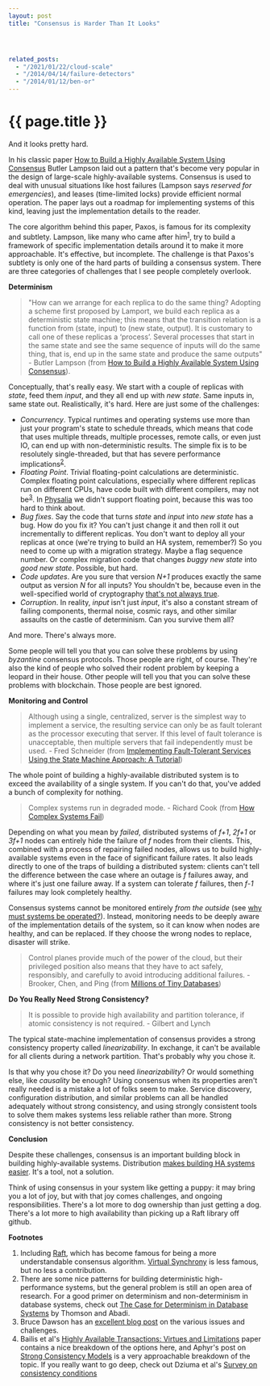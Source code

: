 ```yaml
---
layout: post
title: "Consensus is Harder Than It Looks"




related_posts:
  - "/2021/01/22/cloud-scale"
  - "/2014/04/14/failure-detectors"
  - "/2014/01/12/ben-or"
---
```

{{ page.title }}
================

<p class="meta">And it looks pretty hard.</p>

In his classic paper [How to Build a Highly Available System Using Consensus](http://citeseerx.ist.psu.edu/viewdoc/download?doi=10.1.1.61.8330&rep=rep1&type=pdf) Butler Lampson laid out a pattern that's become very popular in the design of large-scale highly-available systems. Consensus is used to deal with unusual situations like host failures (Lampson says *reserved for emergencies*), and leases (time-limited locks) provide efficient normal operation. The paper lays out a roadmap for implementing systems of this kind, leaving just the implementation details to the reader.

The core algorithm behind this paper, Paxos, is famous for its complexity and subtlety. Lampson, like many who came after him<sup>[1](#foot1)</sup>, try to build a framework of specific implementation details around it to make it more approachable. It's effective, but incomplete. The challenge is that Paxos's subtlety is only one of the hard parts of building a consensus system. There are three categories of challenges that I see people completely overlook.

**Determinism**

> "How  can  we  arrange  for  each  replica  to  do  the  same  thing?  Adopting  a  scheme  first proposed  by  Lamport,  we  build  each  replica  as  a  deterministic  state  machine;  this means that the transition relation is a function from (state, input) to (new state, output). It is customary to call one of these replicas a ‘process’. Several processes that start in the same state and see the same sequence of inputs will do the same thing, that is, end up in the same state and produce the same outputs" - Butler Lampson (from [How to Build a Highly Available System Using Consensus](http://citeseerx.ist.psu.edu/viewdoc/download?doi=10.1.1.61.8330&rep=rep1&type=pdf)).

Conceptually, that's really easy. We start with a couple of replicas with *state*, feed them *input*, and they all end up with *new state*. Same inputs in, same state out. Realistically, it's hard. Here are just some of the challenges:

* *Concurrency*. Typical runtimes and operating systems use more than just your program's state to schedule threads, which means that code that uses multiple threads, multiple processes, remote calls, or even just IO, can end up with non-deterministic results. The simple fix is to be resolutely single-threaded, but that has severe performance implications<sup>[2](#foot2)</sup>.
* *Floating Point*. Trivial floating-point calculations are deterministic. Complex floating point calculations, especially where different replicas run on different CPUs, have code built with different compilers, may not be<sup>[3](#foot3)</sup>. In [Physalia](https://www.usenix.org/system/files/nsdi20-paper-brooker.pdf) we didn't support floating point, because this was too hard to think about.
* *Bug fixes*. Say the code that turns *state* and *input* into *new state* has a bug. How do you fix it? You can't just change it and then roll it out incrementally to different replicas. You don't want to deploy all your replicas at once (we're trying to build an HA system, remember?) So you need to come up with a migration strategy. Maybe a flag sequence number. Or complex migration code that changes *buggy new state* into *good new state*. Possible, but hard.
* *Code updates*. Are you sure that version *N+1* produces exactly the same output as version *N* for all inputs? You shouldn't be, because even in the well-specified world of cryptography [that's not always true](https://hdevalence.ca/blog/2020-10-04-its-25519am).
* *Corruption*. In reality, *input* isn't just *input*, it's also a constant stream of failing components, thermal noise, cosmic rays, and other similar assaults on the castle of determinism. Can you survive them all?

And more. There's always more.

Some people will tell you that you can solve these problems by using *byzantine* consensus protocols. Those people are right, of course. They're also the kind of people who solved their rodent problem by keeping a leopard in their house. Other people will tell you that you can solve these problems with blockchain. Those people are best ignored.

**Monitoring and Control**

> Although using a single, centralized, server is the simplest way to implement a service, the resulting service can only be as fault tolerant as the processor executing that server. If this level of fault tolerance is unacceptable, then multiple servers that fail independently must be used. - Fred Schneider (from [Implementing Fault-Tolerant Services Using the State Machine Approach: A Tutorial](https://www.cs.cornell.edu/fbs/publications/SMSurvey.pdf))

The whole point of building a highly-available distributed system is to exceed the availability of a single system. If you can't do that, you've added a bunch of complexity for nothing.

> Complex systems run in degraded mode. - Richard Cook (from [How Complex Systems Fail](https://how.complexsystems.fail/))

Depending on what you mean by *failed*, distributed systems of *f+1*, *2f+1* or *3f+1* nodes can entirely hide the failure of *f* nodes from their clients. This, combined with a process of repairing failed nodes, allows us to build highly-available systems even in the face of significant failure rates. It also leads directly to one of the traps of building a distributed system: clients can't tell the difference between the case where an outage is *f* failures away, and where it's just one failure away. If a system can tolerate *f* failures, then *f-1* failures may look completely healthy.

Consensus systems cannot be monitored entirely *from the outside* (see [why must systems be operated?](//brooker.co.za/blog/2016/01/03/correlation.html)). Instead, monitoring needs to be deeply aware of the implementation details of the system, so it can know when nodes are healthy, and can be replaced. If they choose the wrong nodes to replace, disaster will strike.

> Control planes provide much of the power of the cloud, but their privileged position also means that they have to act safely, responsibly, and carefully to avoid introducing additional failures. - Brooker, Chen, and Ping (from [Millions of Tiny Databases](https://www.usenix.org/system/files/nsdi20-paper-brooker.pdf))

**Do You Really Need Strong Consistency?**

> It is possible to provide high availability and partition tolerance, if atomic consistency is not required. - Gilbert and Lynch

The typical state-machine implementation of consensus provides a strong consistency property called *linearizability*. In exchange, it can't be available for all clients during a network partition. That's probably why you chose it.

Is that why you chose it? Do you need *linearizability*? Or would something else, like *causality* be enough? Using consensus when its properties aren't really needed is a mistake a lot of folks seem to make. Service discovery, configuration distribution, and similar problems can all be handled adequately without strong consistency, and using strongly consistent tools to solve them makes systems less reliable rather than more. Strong consistency is not better consistency.

**Conclusion**

Despite these challenges, consensus is an important building block in building highly-available systems. Distribution [makes building HA systems easier](http://brooker.co.za/blog/2020/01/02/why-distributed.html). It's a tool, not a solution.

Think of using consensus in your system like getting a puppy: it may bring you a lot of joy, but with that joy comes challenges, and ongoing responsibilities. There's a lot more to dog ownership than just getting a dog. There's a lot more to high availability than picking up a Raft library off github.

**Footnotes**

 1. <a name="foot1"></a> Including [Raft](https://raft.github.io/raft.pdf), which has become famous for being a more understandable consensus algorithm. [Virtual Synchrony](https://www.cs.rutgers.edu/~pxk/417/notes/virtual_synchrony.html) is less famous, but no less a contribution.
 2. <a name="foot2"></a> There are some nice patterns for building deterministic high-performance systems, but the general problem is still an open area of research. For a good primer on determinism and non-determinism in database systems, check out [The Case for Determinism in Database Systems](http://paperhub.s3.amazonaws.com/878608b83ccf413ea73acfd6b78860a1.pdf) by Thomson and Abadi.
 3. <a name="foot3"></a> Bruce Dawson has an [excellent blog post](https://randomascii.wordpress.com/2013/07/16/floating-point-determinism/) on the various issues and challenges.
 4. <a name="foot4"></a> Bailis et al's [Highly Available Transactions: Virtues and Limitations](https://dsf.berkeley.edu/papers/vldb14-hats.pdf) paper contains a nice breakdown of the options here, and Aphyr's post on [Strong Consistency Models](https://aphyr.com/posts/313-strong-consistency-models) is a very approachable breakdown of the topic. If you really want to go deep, check out Dziuma et al's [Survey on consistency conditions](https://projects.ics.forth.gr/tech-reports/2013/2013.TR439_Survey_on_Consistency_Conditions.pdf)